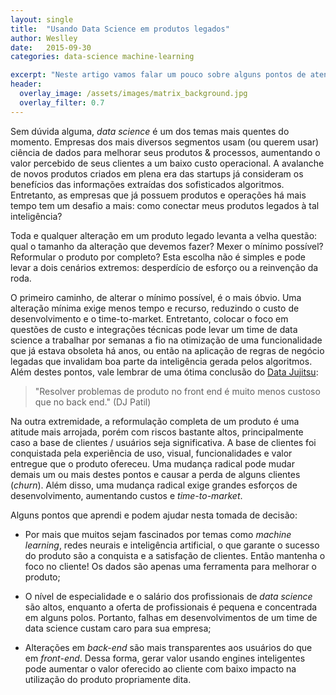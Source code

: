 ```yaml
---
layout: single
title:  "Usando Data Science em produtos legados"
author: Weslley
date:   2015-09-30
categories: data-science machine-learning

excerpt: "Neste artigo vamos falar um pouco sobre alguns pontos de atenção na integração de um produto que já existe há algum tempo e um modelo feito por _Data Scientists_."
header:
  overlay_image: /assets/images/matrix_background.jpg
  overlay_filter: 0.7
---
```


Sem dúvida alguma, _data science_ é um dos temas mais quentes do momento. Empresas dos mais diversos segmentos usam (ou querem usar) ciência de dados para melhorar seus produtos & processos, aumentando o valor percebido de seus clientes a um baixo custo operacional. A avalanche de novos produtos criados em plena era das startups já consideram os benefícios das informações extraídas dos sofisticados algoritmos. Entretanto, as empresas que já possuem produtos e operações há mais tempo tem um desafio a mais: como conectar meus produtos legados à tal inteligência?

Toda e qualquer alteração em um produto legado levanta a velha questão: qual o tamanho da alteração que devemos fazer? Mexer o mínimo possível? Reformular o produto por completo? Esta escolha não é simples e pode levar a dois cenários extremos: desperdício de esforço ou a reinvenção da roda.

O primeiro caminho, de alterar o mínimo possível, é o mais óbvio. Uma alteração mínima exige menos tempo e recurso, reduzindo o custo de desenvolvimento e o time-to-market. Entretanto, colocar o foco em questões de custo e integrações técnicas pode levar um time de data science a trabalhar por semanas a fio na otimização de uma funcionalidade que já estava obsoleta há anos, ou então na aplicação de regras de negócio legadas que invalidam boa parte da inteligência gerada pelos algoritmos. Além destes pontos, vale lembrar de uma ótima conclusão do [Data Jujitsu](https://www.oreilly.com/data/free/data-jujitsu.csp):

>"Resolver problemas de produto no front end é muito menos custoso que no back end." (DJ Patil)

Na outra extremidade, a reformulação completa de um produto é uma atitude mais arrojada, porém com riscos bastante altos, principalmente caso a base de clientes / usuários seja significativa. A base de clientes foi conquistada pela experiência de uso, visual, funcionalidades e valor entregue que o produto ofereceu. Uma mudança radical pode mudar demais um ou mais destes pontos e causar a perda de alguns clientes (_churn_). Além disso, uma mudança radical exige grandes esforços de desenvolvimento, aumentando custos e _time-to-market_.

Alguns pontos que aprendi e podem ajudar nesta tomada de decisão:

- Por mais que muitos sejam fascinados por temas como _machine learning_, redes neurais e inteligência artificial, o que garante o sucesso do produto são a conquista e a satisfação de clientes. Então mantenha o foco no cliente! Os dados são apenas uma ferramenta para melhorar o produto;

- O nível de especialidade e o salário dos profissionais de _data science_ são altos, enquanto a oferta de profissionais é pequena e concentrada em alguns polos. Portanto, falhas em desenvolvimentos de um time de data science custam caro para sua empresa;

- Alterações em _back-end_ são mais transparentes aos usuários do que em _front-end_. Dessa forma, gerar valor usando engines inteligentes pode aumentar o valor oferecido ao cliente com baixo impacto na utilização do produto propriamente dita.